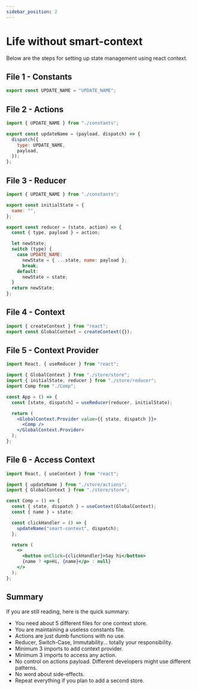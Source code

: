 ```yaml
---
sidebar_position: 2
---
```


# Life without smart-context

Below are the steps for setting up state management using react context.

## File 1 - Constants

```jsx
export const UPDATE_NAME = "UPDATE_NAME";
```

## File 2 - Actions

```jsx
import { UPDATE_NAME } from "./constants";

export const updateName = (payload, dispatch) => {
  dispatch({
    type: UPDATE_NAME,
    payload,
  });
};
```

## File 3 - Reducer

```jsx
import { UPDATE_NAME } from "./constants";

export const initialState = {
  name: "",
};

export const reducer = (state, action) => {
  const { type, payload } = action;

  let newState;
  switch (type) {
    case UPDATE_NAME:
      newState = { ...state, name: payload };
      break;
    default:
      newState = state;
  }
  return newState;
};
```

## File 4 - Context

```jsx
import { createContext } from "react";
export const GlobalContext = createContext({});
```

## File 5 - Context Provider

```jsx
import React, { useReducer } from "react";

import { GlobalContext } from "./store/store";
import { initialState, reducer } from "./store/reducer";
import Comp from "./Comp";

const App = () => {
  const [state, dispatch] = useReducer(reducer, initialState);

  return (
    <GlobalContext.Provider value={{ state, dispatch }}>
      <Comp />
    </GlobalContext.Provider>
  );
};
```

## File 6 - Access Context

```jsx
import React, { useContext } from "react";

import { updateName } from "./store/actions";
import { GlobalContext } from "./store/store";

const Comp = () => {
  const { state, dispatch } = useContext(GlobalContext);
  const { name } = state;

  const clickHandler = () => {
    updateName("smart-context", dispatch);
  };

  return (
    <>
      <button onClick={clickHandler}>Say hi</button>
      {name ? <p>Hi, {name}</p> : null}
    </>
  );
};
```

## Summary

If you are still reading, here is the quick summary:

- You need about 5 different files for one context store.
- You are maintaining a useless constants file.
- Actions are just dumb functions with no use.
- Reducer, Switch-Case, Immutability... totally your responsibility.
- Minimum 3 imports to add context provider.
- Minimum 3 imports to access any action.
- No control on actions payload. Different developers might use different patterns.
- No word about side-effects.
- Repeat everything if you plan to add a second store.
